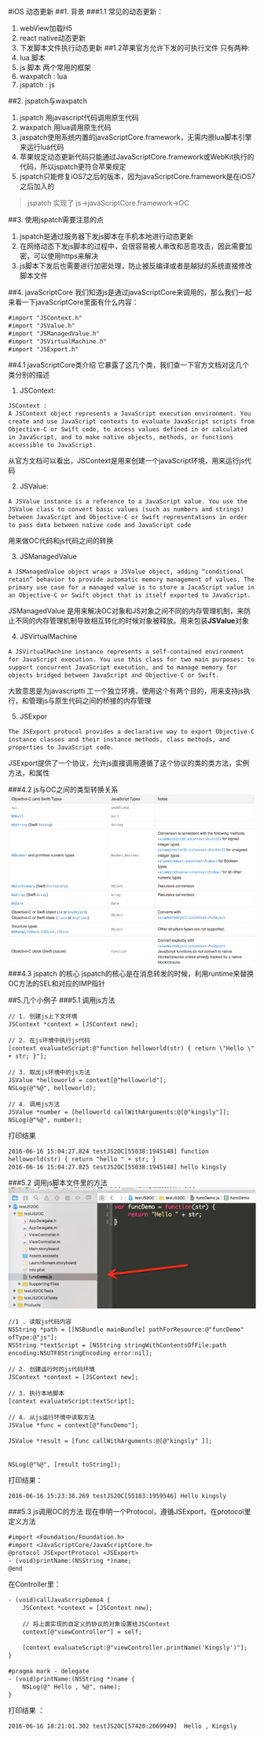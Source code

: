 #iOS 动态更新
##1. 背景
###1.1  常见的动态更新：
1. webView加载H5
2. react native动态更新
3. 下发脚本文件执行动态更新
##1.2苹果官方允许下发的可执行文件
只有两种:
1. lua 脚本
2. js 脚本
两个常用的框架
1. waxpatch : lua 
2. jspatch : js

##2. jspatch与waxpatch
1. jspatch 用javascript代码调用原生代码
2. waxpatch 用lua调用原生代码
3. jaspatch使用系统内置的javaScriptCore.framework，无需内嵌lua脚本引擎来运行lua代码
4. 苹果规定动态更新代码只能通过JavaScriptCore.framework或WebKit执行的代码，所以jspatch更符合苹果规定
5. jspatch只能修复iOS7之后的版本，因为javaScriptCore.framework是在iOS7之后加入的

>jspatch 实现了 js->javaScriptCore.framework->OC

##3. 使用jspatch需要注意的点
1. jspatch是通过服务器下发js脚本在手机本地进行动态更新
2. 在网络动态下发js脚本的过程中，会很容易被人串改和恶意攻击，因此需要加密，可以使用https来解决
3. js脚本下发后也需要进行加密处理，防止被反编译或者是越狱的系统直接修改脚本文件

##4. javaScriptCore
我们知道js是通过javaScriptCore来调用的，那么我们一起来看一下javaScriptCore里面有什么内容：

```
#import "JSContext.h"
#import "JSValue.h"
#import "JSManagedValue.h"
#import "JSVirtualMachine.h"
#import "JSExport.h"
```

##4.1  javaScriptCore类介绍
它暴露了这几个类，我们查一下官方文档对这几个类分别的描述
1. JSContext:
```
JSContext : 
A JSContext object represents a JavaScript execution environment. You create and use JavaScript contexts to evaluate JavaScript scripts from Objective-C or Swift code, to access values defined in or calculated in JavaScript, and to make native objects, methods, or functions accessible to JavaScript.
```
从官方文档可以看出，JSContext是用来创建一个javaScript环境，用来运行js代码

2. JSValue:

```
A JSValue instance is a reference to a JavaScript value. You use the JSValue class to convert basic values (such as numbers and strings) between JavaScript and Objective-C or Swift representations in order to pass data between native code and JavaScript code
```
用来做OC代码和js代码之间的转换

3.  JSManagedValue

```
A JSManagedValue object wraps a JSValue object, adding “conditional retain” behavior to provide automatic memory management of values. The primary use case for a managed value is to store a JacaScript value in an Objective-C or Swift object that is itself exported to JavaScript.
```
JSManagedValue 是用来解决OC对象和JS对象之间不同的内存管理机制，来防止不同的内存管理机制导致相互转化的时候对象被释放。用来包装**JSValue**对象

4. JSVirtualMachine

```
A JSVirtualMachine instance represents a self-contained environment for JavaScript execution. You use this class for two main purposes: to support concurrent JavaScript execution, and to manage memory for objects bridged between JavaScript and Objective-C or Swift.
```
大致意思是为javascriptti 工一个独立环境，使用这个有两个目的，用来支持js执行，和管理js与原生代码之间的桥接的内存管理

5. JSExpor

```
The JSExport protocol provides a declarative way to export Objective-C instance classes and their instance methods, class methods, and properties to JavaScript code.
```
JSExport提供了一个协议，允许js直接调用遵循了这个协议的类的类方法，实例方法，和属性

###4.2 js与OC之间的类型转换关系
![Alt text](./1466060490009.png)
###4.3 jspatch 的核心
jspatch的核心是在消息转发的时候，利用runtime来替换OC方法的SEL和对应的IMP指针

##5.几个小例子
###5.1 调用js方法

```
// 1. 创建js上下文环境
JSContext *context = [JSContext new];

// 2. 在js环境中执行js代码
[context evaluateScript:@"function helloworld(str) { return \"Hello \" + str; }"];

// 3. 取出js环境中的js方法
JSValue *helloworld = context[@"helloworld"];
NSLog(@"%@", helloworld);

// 4. 调用js方法
JSValue *number = [helloworld callWithArguments:@[@"kingsly"]];
NSLog(@"%@", number);
```

打印结果

```
2016-06-16 15:04:27.824 testJS2OC[55038:1945148] function helloworld(str) { return "hello " + str; }
2016-06-16 15:04:27.825 testJS2OC[55038:1945148] hello kingsly
```
###5.2 调用js脚本文件里的方法
![Alt text](./1466061867526.png)

```
//1 . 读取js代码内容
NSString *path = [[NSBundle mainBundle] pathForResource:@"funcDemo" ofType:@"js"];
NSString *textScript = [NSString stringWithContentsOfFile:path encoding:NSUTF8StringEncoding error:nil];

// 2. 创建运行时的js代码环境
JSContext *context = [JSContext new];

// 3. 执行本地脚本
[context evaluateScript:textScript];

// 4. 从js运行环境中读取方法
JSValue *func = context[@"funcDemo"];

JSValue *result = [func callWithArguments:@[@"kingsly" ]];


NSLog(@"%@", [result toString]);
```
打印结果：

```
2016-06-16 15:23:38.269 testJS2OC[55183:1959546] Hello kingsly
```
###5.3 js调用OC的方法
现在申明一个Protocol，遵循JSExport，在protocol里定义方法

```
#import <Foundation/Foundation.h>
#import <JavaScriptCore/JavaScriptCore.h>
@protocol JSExportProtocol <JSExport>
- (void)printName:(NSString *)name;
@end
```

在Controller里：

```
- (void)callJavaScrripDemo4 {
    JSContext *context = [JSContext new];
    
    // 将上面实现的自定义的协议的对象设置给JSContext
    context[@"viewController"] = self;
    
    [context evaluateScript:@"viewController.printName('Kingsly')"];
}

#pragma mark - delegate
- (void)printName:(NSString *)name {
    NSLog(@" Hello , %@", name);
}
```

打印结果 ：

```
2016-06-16 18:21:01.302 testJS2OC[57420:2069949]  Hello , Kingsly
```
